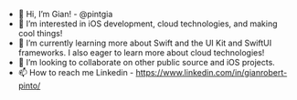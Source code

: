 - 👋 Hi, I’m Gian! - @pintgia
- 👀 I’m interested in iOS development, cloud technologies, and making cool things!
- 🌱 I’m currently learning more about Swift and the UI Kit and SwiftUI frameworks. I also eager to learn more about cloud technologies!
- 💞️ I’m looking to collaborate on other public source and iOS projects.
- 📫 How to reach me 
Linkedin - https://www.linkedin.com/in/gianrobert-pinto/ 



<!---
pintgia/pintgia is a ✨ special ✨ repository because its `README.md` (this file) appears on your GitHub profile.
You can click the Preview link to take a look at your changes.
--->
